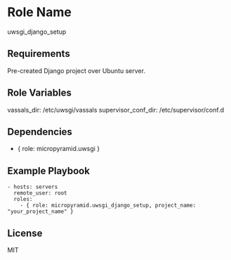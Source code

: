 Role Name
=========

uwsgi_django_setup

Requirements
------------

Pre-created Django project over Ubuntu server.

Role Variables
--------------

vassals_dir: /etc/uwsgi/vassals
supervisor_conf_dir: /etc/supervisor/conf.d


Dependencies
------------

- { role: micropyramid.uwsgi }

Example Playbook
----------------

    - hosts: servers
      remote_user: root
      roles:
        - { role: micropyramid.uwsgi_django_setup, project_name: "your_project_name" }

License
-------

MIT
